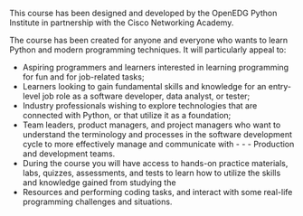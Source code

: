 This course has been designed and developed by the OpenEDG Python Institute in partnership with the Cisco Networking Academy.

The course has been created for anyone and everyone who wants to learn Python and modern programming techniques. It will particularly appeal to:


- Aspiring programmers and learners interested in learning programming for fun and for job-related tasks;
- Learners looking to gain fundamental skills and knowledge for an entry-level job role as a software developer, data analyst, or tester;
- Industry professionals wishing to explore technologies that are connected with Python, or that utilize it as a foundation;
- Team leaders, product managers, and project managers who want to understand the terminology and processes in the software development cycle to more effectively manage and communicate with - - - Production and development teams.
- During the course you will have access to hands-on practice materials, labs, quizzes, assessments, and tests to learn how to utilize the skills and knowledge gained from studying the
- Resources and performing coding tasks, and interact with some real-life programming challenges and situations.
